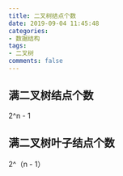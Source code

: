 ```yaml
---
title: 二叉树结点个数
date: 2019-09-04 11:45:48
categories:
- 数据结构
tags:
- 二叉树
comments: false
---
```


## 满二叉树结点个数

2^n - 1



## 满二叉树叶子结点个数

2^（n - 1）

